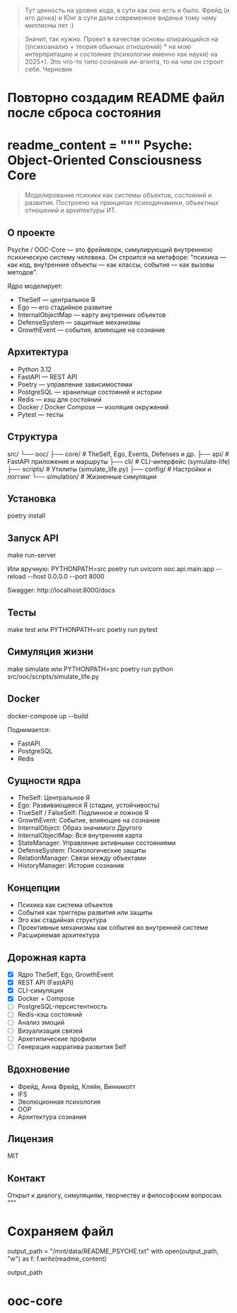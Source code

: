 > Тут ценность на уровне кода, в сути как оно есть и было. Фрейд (и его дочка) и Юнг в сути дали современное виденье тому чему миллионы лет :)

> Значит, так нужно. Проект в качестве основы опирающийся на ((психоанализ + теория обькных отношений) * на мою интерпритацию и состояние (психологии именно как науки) на 2025+). Это что-то типо сознания ии-агента, то на чем он строит себя.
> Черновик


# Повторно создадим README файл после сброса состояния
readme_content = """
Psyche: Object-Oriented Consciousness Core
==========================================

> Моделирование психики как системы объектов, состояний и развития.
> Построено на принципах психодинамики, объектных отношений и архитектуры ИТ.

О проекте
---------

Psyche / OOC-Core — это фреймворк, симулирующий внутреннюю психическую систему человека.
Он строится на метафоре: "психика — как код, внутренние объекты — как классы, события — как вызовы методов".

Ядро моделирует:
- TheSelf — центральное Я
- Ego — его стадийное развитие
- InternalObjectMap — карту внутренних объектов
- DefenseSystem — защитные механизмы
- GrowthEvent — события, влияющие на сознание

Архитектура
-----------
- Python 3.12
- FastAPI — REST API
- Poetry — управление зависимостями
- PostgreSQL — хранилище состояний и истории
- Redis — кэш для состояний
- Docker / Docker Compose — изоляция окружений
- Pytest — тесты

Структура
---------
src/
 └── ooc/
      ├── core/         # TheSelf, Ego, Events, Defenses и др.
      ├── api/          # FastAPI приложение и маршруты
      ├── cli/          # CLI-интерфейс (symulate-life)
      ├── scripts/      # Утилиты (simulate_life.py)
      ├── config/       # Настройки и логгинг
      └── simulation/   # Жизненные симуляции

Установка
---------
poetry install

Запуск API
----------
make run-server

Или вручную:
PYTHONPATH=src poetry run uvicorn ooc.api.main:app --reload --host 0.0.0.0 --port 8000

Swagger: http://localhost:8000/docs

Тесты
-----
make test
или
PYTHONPATH=src poetry run pytest

Симуляция жизни
---------------
make simulate
или
PYTHONPATH=src poetry run python src/ooc/scripts/simulate_life.py

Docker
------
docker-compose up --build

Поднимается:
- FastAPI
- PostgreSQL
- Redis

Сущности ядра
-------------
- TheSelf: Центральное Я
- Ego: Развивающееся Я (стадии, устойчивость)
- TrueSelf / FalseSelf: Подлинное и ложное Я
- GrowthEvent: Событие, влияющее на сознание
- InternalObject: Образ значимого Другого
- InternalObjectMap: Вся внутренняя карта
- StateManager: Управление активными состояниями
- DefenseSystem: Психологические защиты
- RelationManager: Связи между объектами
- HistoryManager: История сознания

Концепции
---------
- Психика как система объектов
- События как триггеры развития или защиты
- Эго как стадийная структура
- Проективные механизмы как события во внутренней системе
- Расширяемая архитектура

Дорожная карта
--------------
- [x] Ядро TheSelf, Ego, GrowthEvent
- [x] REST API (FastAPI)
- [x] CLI-симуляция
- [x] Docker + Compose
- [ ] PostgreSQL-персистентность
- [ ] Redis-кэш состояний
- [ ] Анализ эмоций
- [ ] Визуализация связей
- [ ] Архетипические профили
- [ ] Генерация нарратива развития Self

Вдохновение
-----------
- Фрейд, Анна Фрейд, Кляйн, Винникотт
- IFS
- Эволюционная психология
- OOP
- Архитектура сознания

Лицензия
--------
MIT

Контакт
-------
Открыт к диалогу, симуляциям, творчеству и философским вопросам.
"""

# Сохраняем файл
output_path = "/mnt/data/README_PSYCHE.txt"
with open(output_path, "w") as f:
    f.write(readme_content)

output_path
# ooc-core
